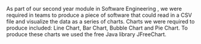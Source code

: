 As part of our second year module in Software Engineering , we were required in teams to produce a piece of software that could read in a CSV file and visualize the data as a series of charts. Charts we were required to produce included: Line Chart, Bar Chart, Bubble Chart and Pie Chart. To produce these charts we used the free Java library JFreeChart.